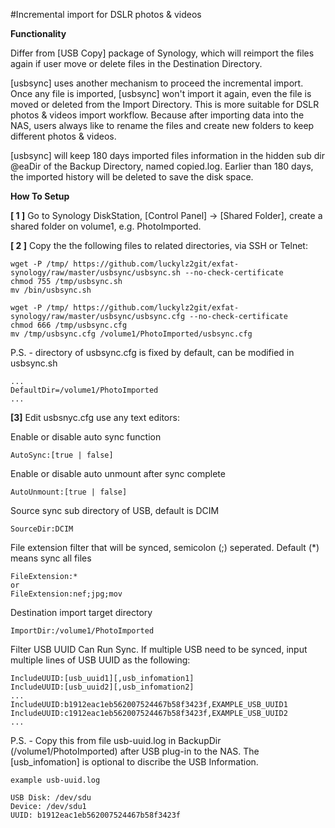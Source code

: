 #Incremental import for DSLR photos & videos

**Functionality**

Differ from [USB Copy] package of Synology, which will reimport the files again if user move or delete files in the Destination Directory.

[usbsync] uses another mechanism to proceed the incremental import. Once any file is imported, [usbsync] won't import it again, even the file is moved or deleted from the Import Directory. This is more suitable for DSLR photos & videos import workflow. Because after importing data into the NAS, users always like to rename the files and create new folders to keep different photos & videos.

[usbsync] will keep 180 days imported files information in the hidden sub dir @eaDir of the Backup Directory, named copied.log. Earlier than 180 days, the imported history will be deleted to save the disk space.

**How To Setup**

**[ 1 ]** Go to Synology DiskStation, [Control Panel] -> [Shared Folder], create a shared folder on volume1, e.g. PhotoImported.

**[ 2 ]** Copy the the following files to related directories, via SSH or Telnet:
```
wget -P /tmp/ https://github.com/luckylz2git/exfat-synology/raw/master/usbsync/usbsync.sh --no-check-certificate
chmod 755 /tmp/usbsync.sh
mv /bin/usbsync.sh

wget -P /tmp/ https://github.com/luckylz2git/exfat-synology/raw/master/usbsync/usbsync.cfg --no-check-certificate
chmod 666 /tmp/usbsync.cfg
mv /tmp/usbsync.cfg /volume1/PhotoImported/usbsync.cfg
```
P.S. - directory of usbsync.cfg is fixed by default, can be modified in usbsync.sh
```
...
DefaultDir=/volume1/PhotoImported
...
```

**[3]** Edit usbsnyc.cfg use any text editors:

Enable or disable auto sync function
```
AutoSync:[true | false]
```

Enable or disable auto unmount after sync complete
```
AutoUnmount:[true | false]
```

Source sync sub directory of USB, default is DCIM
```
SourceDir:DCIM
```

File extension filter that will be synced, semicolon (;) seperated. Default (*) means sync all files
```
FileExtension:*
or
FileExtension:nef;jpg;mov
```

Destination import target directory
```
ImportDir:/volume1/PhotoImported
```

Filter USB UUID Can Run Sync. 
If multiple USB need to be synced, input multiple lines of USB UUID as the following:
```
IncludeUUID:[usb_uuid1][,usb_infomation1]
IncludeUUID:[usb_uuid2][,usb_infomation2]
...
IncludeUUID:b1912eac1eb562007524467b58f3423f,EXAMPLE_USB_UUID1
IncludeUUID:c1912eac1eb562007524467b58f3423f,EXAMPLE_USB_UUID2
...
```
P.S. - Copy this from file usb-uuid.log in BackupDir (/volume1/PhotoImported) after USB plug-in to the NAS. The [usb_infomation] is optional to discribe the USB Information.
```
example usb-uuid.log

USB Disk: /dev/sdu
Device: /dev/sdu1
UUID: b1912eac1eb562007524467b58f3423f
```

